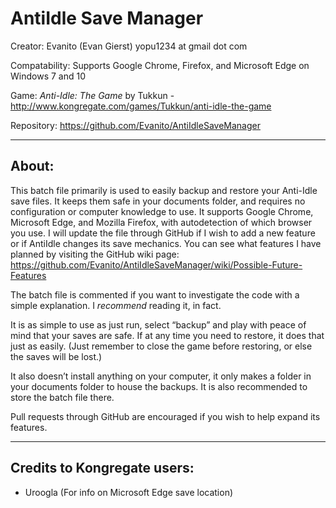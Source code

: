 # AntiIdle Save Manager

Creator: Evanito (Evan Gierst) yopu1234 at gmail dot com

Compatability: Supports Google Chrome, Firefox, and Microsoft Edge on Windows 7 and 10

Game: *Anti-Idle: The Game* by Tukkun - http://www.kongregate.com/games/Tukkun/anti-idle-the-game

Repository: https://github.com/Evanito/AntiIdleSaveManager

------

## About:
This batch file primarily is used to easily backup and restore your Anti-Idle save files. It keeps them safe in your documents folder, and requires no configuration or computer knowledge to use. It supports Google Chrome, Microsoft Edge, and Mozilla Firefox, with autodetection of which browser you use.
I will update the file through GitHub if I wish to add a new feature or if AntiIdle changes its save mechanics.
You can see what features I have planned by visiting the GitHub wiki page: https://github.com/Evanito/AntiIdleSaveManager/wiki/Possible-Future-Features

The batch file is commented if you want to investigate the code with a simple explanation. I *recommend* reading it, in fact.

It is as simple to use as just run, select “backup” and play with peace of mind that your saves are safe. 
If at any time you need to restore, it does that just as easily. (Just remember to close the game before restoring, or else the saves will be lost.)

It also doesn’t install anything on your computer, it only makes a folder in your documents folder to house the backups. 
It is also recommended to store the batch file there.

Pull requests through GitHub are encouraged if you wish to help expand its features.

-------

## Credits to Kongregate users:
* Uroogla (For info on Microsoft Edge save location)
